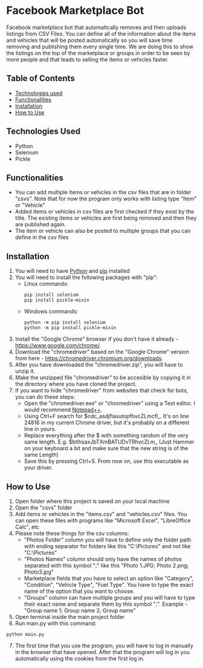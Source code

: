# Facebook Marketplace Bot

Facebook marketplace bot that automatically removes and then uploads listings from CSV Files. You can define all of the information about the items and vehicles that will be posted automatically so you will save time removing and publishing them every single time. We are doing this to show the listings on the top of the marketplace or groups in order to be seen by more people and that leads to selling the items or vehicles faster.

## Table of Contents
- [Technologies used](#technologies-used)
- [Functionalities](#functionalities)
- [Installation](#installation)
- [How to Use](#how-to-use)

## Technologies Used
- Python
- Selenium
- Pickle

## Functionalities
- You can add multiple items or vehicles in the csv files that are in folder "csvs". Note that for now the program only works with listing type "Item" or "Vehicle"
- Added items or vehicles in csv files are first checked if they exist by the title. The existing items or vehicles are first being removed and then they are published again.
- The item or vehicle can also be posted to multiple groups that you can define in the csv files

## Installation
1. You will need to have [Python](https://www.python.org/downloads/) and [pip](https://pip.pypa.io/en/stable/installation/) installed
2. You will need to install the following packages with "pip":
    - Linux commands:
      ```
      pip install selenium
      pip install pickle-mixin
      ```
    - Windows commands:
      ```
      python -m pip install selenium
      python -m pip install pickle-mixin
      ```
3. Install the "Google Chrome" browser if you don't have it already - https://www.google.com/chrome/.
4. Download the "chromedriver" based on the "Google Chrome" version from here - https://chromedriver.chromium.org/downloads.
5. After you have downloaded the "chromedriver.zip", you will have to unzip it.
6. Make the unzipped file "chromedriver" to be accesible by copying it in the directory where you have cloned the project.
7. If you want to hide "chromedriver" from websites that check for bots, you can do these steps:
	- Open the "chromedriver.exe" or "chromedriver" using a Text editor. I would recommend [Notepad++](https://notepad-plus-plus.org/downloads/).
	- Using Ctrl+F search for $cdc_asdjflasutopfhvcZLmcfl_. It's on line 24816 in my current Chrome driver, but it's probably on a different line in yours.
	- Replace everything after the $ with something random of the very same length. E.g. $btlhsaxJbTXmBATUDvTRhvcZLm_ (Just Hammer on your keyboard a bit and make sure that the new string is of the same Length)
	- Save this by pressing Ctrl+S. From now on, use this executable as your driver.

## How to Use
1. Open folder where this project is saved on your local machine
2. Open the "csvs" folder
3. Add items or vehicles in the "items.csv" and "vehicles.csv" files. You can open these files with programs like "Microsoft Excel", "LibreOffice Calc", etc
4. Please note these things for the csv columns:
	- "Photos Folder" column you will have to define only the folder path with ending separator for folders like this "C:\Pictures\" and not like "C:\Pictures"
	- "Photos Names" column should only have the names of photos separated with this symbol ";" like this "Photo 1.JPG; Photo 2.png; Photo3.jpg"
	- Marketplace fields that you have to select an option like "Category", "Condition", "Vehicle Type", "Fuel Type". You have to type the exact name of the option that you want to choose.
	- "Groups" column can have multiple groups and you will have to type their exact name and separate them by this symbol ";". Example - "Group name 1; Group name 2; Group name"
5. Open terminal inside the main project folder
6. Run main.py with this command:
  ```
  python main.py
  ```
7. The first time that you use the program, you will have to log in manually in the browser that have opened. After that the program will log in you automatically using the cookies from the first log in.
